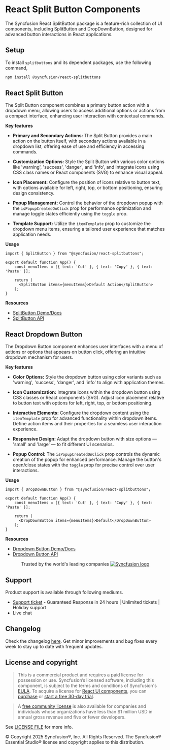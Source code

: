 # React Split Button Components

The Syncfusion React SplitButton package is a feature-rich collection of UI components, including SplitButton and DropDownButton, designed for advanced button interactions in React applications.

## Setup

To install `splitbuttons` and its dependent packages, use the following command,

```sh
npm install @syncfusion/react-splitbuttons
```

## React Split Button

The Split Button component combines a primary button action with a dropdown menu, allowing users to access additional options or actions from a compact interface, enhancing user interaction with contextual commands.

**Key features**

- **Primary and Secondary Actions:** The Split Button provides a main action on the button itself, with secondary actions available in a dropdown list, offering ease of use and efficiency in accessing commands.

- **Customization Options:** Style the Split Button with various color options like 'warning', 'success', 'danger', and 'info', and integrate icons using CSS class names or React components (SVG) to enhance visual appeal.

- **Icon Placement:** Configure the position of icons relative to button text, with options available for left, right, top, or bottom positioning, ensuring design consistency.

- **Popup Management:** Control the behavior of the dropdown popup with the `isPopupCreatedOnClick` prop for performance optimization and manage toggle states efficiently using the `toggle` prop.

- **Template Support:** Utilize the `itemTemplate` prop to customize the dropdown menu items, ensuring a tailored user experience that matches application needs.

**Usage**

```tsx
import { SplitButton } from "@syncfusion/react-splitbuttons";

export default function App() {
    const menuItems = [{ text: 'Cut' }, { text: 'Copy' }, { text: 'Paste' }];

    return (
      <SplitButton items={menuItems}>Default Action</SplitButton>
    );  
}
```

**Resources**

- [SplitButton Demo/Docs](https://react.syncfusion.com/split-button)
- [SplitButton API](https://react-api.syncfusion.com/split-button/overview)

## React Dropdown Button

The Dropdown Button component enhances user interfaces with a menu of actions or options that appears on button click, offering an intuitive dropdown mechanism for users.

**Key features**

- **Color Options:** Style the dropdown button using color variants such as 'warning', 'success', 'danger', and 'info' to align with application themes.

- **Icon Customization:** Integrate icons within the dropdown button using CSS classes or React components (SVG). Adjust icon placement relative to button text with options for left, right, top, or bottom positioning.

- **Interactive Elements:** Configure the dropdown content using the `itemTemplate` prop for advanced functionality within dropdown items. Define action items and their properties for a seamless user interaction experience.

- **Responsive Design:** Adapt the dropdown button with size options — 'small' and 'large' — to fit different UI scenarios.

- **Popup Control:** The `isPopupCreatedOnClick` prop controls the dynamic creation of the popup for enhanced performance. Manage the button's open/close states with the `toggle` prop for precise control over user interactions.

**Usage**

```tsx
import { DropDownButton } from "@syncfusion/react-splitbuttons";

export default function App() {
    const menuItems = [{ text: 'Cut' }, { text: 'Copy' }, { text: 'Paste' }];

    return (
      <DropDownButton items={menuItems}>Default</DropDownButton>
    );  
}
```

**Resources**

- [Dropdown Button Demo/Docs](https://react.syncfusion.com/dropdown-button)
- [Dropdown Button API](https://react-api.syncfusion.com/dropdown-button/overview)

<p align="center">
Trusted by the world's leading companies
  <a href="https://www.syncfusion.com/">
    <img src="https://raw.githubusercontent.com/SyncfusionExamples/nuget-img/master/syncfusion/syncfusion-trusted-companies.webp" alt="Syncfusion logo">
  </a>
</p>

## Support

Product support is available through following mediums.

* [Support ticket](https://support.syncfusion.com/support/tickets/create) - Guaranteed Response in 24 hours | Unlimited tickets | Holiday support
* Live chat

## Changelog

Check the changelog [here](https://github.com/syncfusion/react-ui-components/blob/master/components/splitbuttons/CHANGELOG.md). Get minor improvements and bug fixes every week to stay up to date with frequent updates.

## License and copyright

> This is a commercial product and requires a paid license for possession or use. Syncfusion’s licensed software, including this component, is subject to the terms and conditions of Syncfusion's [EULA](https://www.syncfusion.com/eula/es/). To acquire a license for [React UI components](https://www.syncfusion.com/react-components), you can [purchase](https://www.syncfusion.com/sales/products) or [start a free 30-day trial](https://www.syncfusion.com/account/manage-trials/start-trials).

> A [free community license](https://www.syncfusion.com/products/communitylicense) is also available for companies and individuals whose organizations have less than $1 million USD in annual gross revenue and five or fewer developers.

See [LICENSE FILE](https://github.com/syncfusion/react-ui-components/blob/master/license?utm_source=npm&utm_campaign=notification) for more info.

&copy; Copyright 2025 Syncfusion®, Inc. All Rights Reserved. The Syncfusion® Essential Studio® license and copyright applies to this distribution.
